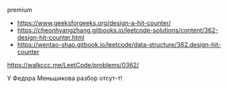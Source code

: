 premium

- https://www.geeksforgeeks.org/design-a-hit-counter/
- https://cheonhyangzhang.gitbooks.io/leetcode-solutions/content/362-design-hit-counter.html
- https://wentao-shao.gitbook.io/leetcode/data-structure/362.design-hit-counter

https://walkccc.me/LeetCode/problems/0362/

У Федора Меньшикова разбор отсут-т!
